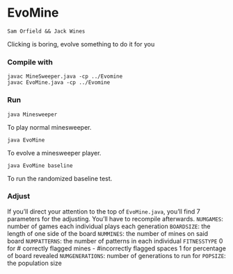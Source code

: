 # EvoMine
	Sam Orfield && Jack Wines
Clicking is boring, evolve something to do it for you
### Compile with
```
javac MineSweeper.java -cp ../Evomine
javac EvoMine.java -cp ../Evomine
```
### Run
```
java Minesweeper
```
To play normal minesweeper.
```
java EvoMine
```
To evolve a minesweeper player.
```
java EvoMine baseline
```
To run the randomized baseline test.
### Adjust
If you’ll direct your attention to the top of `EvoMine.java`, you’ll find 7 parameters for the adjusting. You’ll have to recompile afterwards.
`NUMGAMES`: number of games each individual plays each generation
 `BOARDSIZE`: the length of one side of the board
`NUMMINES`: the number of mines on said board
`NUMPATTERNS`: the number of patterns in each individual
`FITNESSTYPE`
0 for # correctly flagged mines - #incorrectly flagged spaces
1 for percentage of board revealed
 `NUMGENERATIONS`: number of generations to run for
`POPSIZE`: the population size